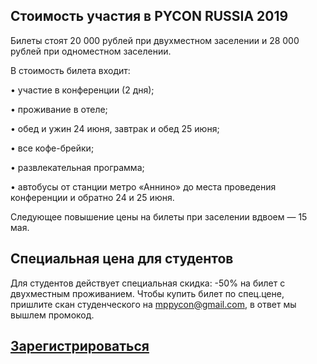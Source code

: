 ## Стоимость участия в PYCON RUSSIA 2019

Билеты стоят 20 000 рублей при двухместном заселении и 28 000 рублей при одноместном заселении. 

В стоимость билета входит:

• участие в конференции (2 дня);

• проживание в отеле;

• обед и ужин 24 июня, завтрак и обед 25 июня;

• все кофе-брейки;

• развлекательная программа;

• автобусы от станции метро «Аннино» до места проведения конференции и обратно 24 и 25 июня.

Следующее повышение цены на билеты при заселении вдвоем — 15 мая.

## Специальная цена для студентов

Для студентов действует специальная скидка: -50% на билет с двухместным проживанием. Чтобы купить билет по спец.цене, пришлите скан студенческого на [mppycon@gmail.com](mailto:mppycon@gmail.com), в ответ мы вышлем промокод. 

## [Зарегистрироваться](http://pycon.ru/2019/register/)
